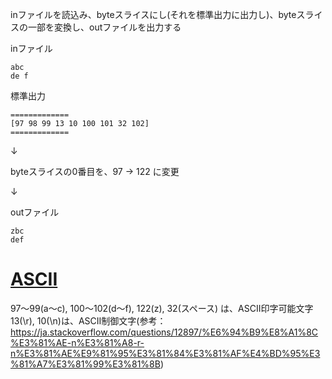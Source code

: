 inファイルを読込み、byteスライスにし(それを標準出力に出力し)、byteスライスの一部を変換し、outファイルを出力する

inファイル
```
abc
de f
```

標準出力
```
=============
[97 98 99 13 10 100 101 32 102]
=============
```

↓

byteスライスの0番目を、97 -> 122 に変更

↓

outファイル
```
zbc
def
```


# [ASCII](https://ja.wikipedia.org/wiki/ASCII)
97～99(a～c), 100～102(d～f), 122(z), 32(スペース) は、ASCII印字可能文字
13(\r), 10(\n)は、ASCII制御文字(参考：https://ja.stackoverflow.com/questions/12897/%E6%94%B9%E8%A1%8C%E3%81%AE-n%E3%81%A8-r-n%E3%81%AE%E9%81%95%E3%81%84%E3%81%AF%E4%BD%95%E3%81%A7%E3%81%99%E3%81%8B)
